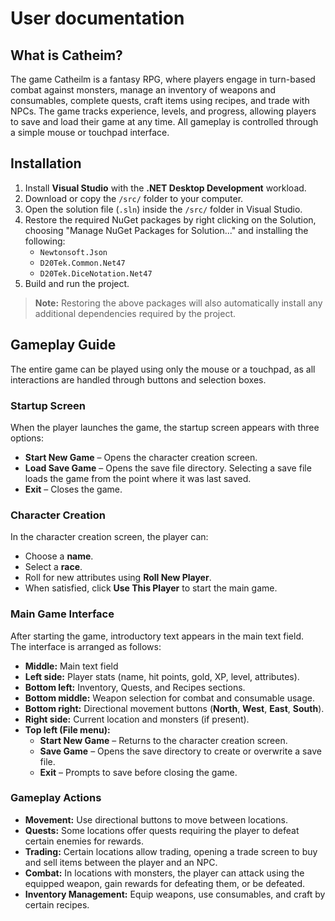 # User documentation

## What is Catheim?
The game Catheilm is a fantasy RPG, where players engage in turn-based combat against monsters, manage an inventory of weapons and consumables, complete quests, craft items using recipes, and trade with NPCs. The game tracks experience, levels, and progress, allowing players to save and load their game at any time. All gameplay is controlled through a simple mouse or touchpad interface.

## Installation

1. Install **Visual Studio** with the **.NET Desktop Development** workload.
2. Download or copy the `/src/` folder to your computer.
3. Open the solution file (`.sln`) inside the `/src/` folder in Visual Studio.
4. Restore the required NuGet packages by right clicking on the Solution, choosing "Manage NuGet Packages for Solution..." and installing the following:
   - `Newtonsoft.Json`
   - `D20Tek.Common.Net47`
   - `D20Tek.DiceNotation.Net47`
5. Build and run the project.

> **Note:** Restoring the above packages will also automatically install any additional dependencies required by the project.

## Gameplay Guide
The entire game can be played using only the mouse or a touchpad, as all interactions are handled through buttons and selection boxes.

### Startup Screen
When the player launches the game, the startup screen appears with three options:
- **Start New Game** – Opens the character creation screen.
- **Load Save Game** – Opens the save file directory. Selecting a save file loads the game from the point where it was last saved.
- **Exit** – Closes the game.

### Character Creation
In the character creation screen, the player can:
- Choose a **name**.
- Select a **race**.
- Roll for new attributes using **Roll New Player**.
- When satisfied, click **Use This Player** to start the main game.

### Main Game Interface
After starting the game, introductory text appears in the main text field.  
The interface is arranged as follows:
- **Middle:** Main text field
- **Left side:** Player stats (name, hit points, gold, XP, level, attributes).
- **Bottom left:** Inventory, Quests, and Recipes sections.
- **Bottom middle:** Weapon selection for combat and consumable usage.
- **Bottom right:** Directional movement buttons (**North**, **West**, **East**, **South**).
- **Right side:** Current location and monsters (if present).
- **Top left (File menu):**
  - **Start New Game** – Returns to the character creation screen.
  - **Save Game** – Opens the save directory to create or overwrite a save file.
  - **Exit** – Prompts to save before closing the game.

### Gameplay Actions
- **Movement:** Use directional buttons to move between locations.
- **Quests:** Some locations offer quests requiring the player to defeat certain enemies for rewards.
- **Trading:** Certain locations allow trading, opening a trade screen to buy and sell items between the player and an NPC.
- **Combat:** In locations with monsters, the player can attack using the equipped weapon, gain rewards for defeating them, or be defeated.
- **Inventory Management:** Equip weapons, use consumables, and craft by certain recipes.